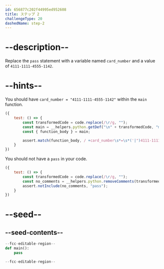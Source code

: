 ```yaml
---
id: 656877c202f44995ed952608
title: ステップ 2
challengeType: 20
dashedName: step-2
---
```


# --description--

Replace the `pass` statement with a variable named `card_number` and a value of `4111-1111-4555-1142`.

# --hints--

You should have `card_number = "4111-1111-4555-1142"` within the `main` function.

```js
({
    test: () => {
        const transformedCode = code.replace(/\r/g, "");
        const main = __helpers.python.getDef("\n" + transformedCode, "main");
        const { function_body } = main;

        assert.match(function_body, / +card_number\s*=\s*('|")4111-1111-4555-1142\1/);
    }
})
```

You should not have a `pass` in your code.

```js
({
    test: () => {
        const transformedCode = code.replace(/\r/g, "");
        const no_comments = __helpers.python.removeComments(transformedCode);
        assert.notInclude(no_comments, "pass");
    }
})
```

# --seed--

## --seed-contents--

```py
--fcc-editable-region--
def main():
    pass

--fcc-editable-region--
```
